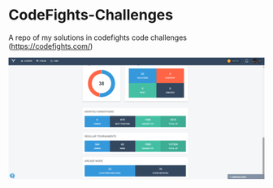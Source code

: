# CodeFights-Challenges
A repo of my solutions in codefights code challenges (https://codefights.com/)

![Alt text](codefights_profile.png?raw=true "Title")
